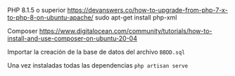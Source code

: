 PHP 8.1.5 o superior
https://devanswers.co/how-to-upgrade-from-php-7-x-to-php-8-on-ubuntu-apache/
sudo apt-get install php-xml

Composer
https://www.digitalocean.com/community/tutorials/how-to-install-and-use-composer-on-ubuntu-20-04

Importar la creación de la base de datos del archivo `BBDD.sql`

Una vez instaladas todas las dependencias
`php artisan serve`